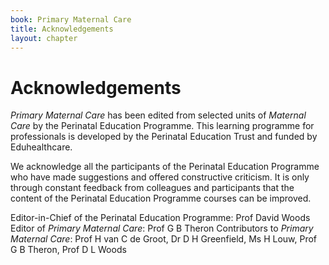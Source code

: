 ```yaml
---
book: Primary Maternal Care
title: Acknowledgements
layout: chapter
---
```


# Acknowledgements

*Primary Maternal Care* has been edited from selected units of *Maternal Care* by the Perinatal Education Programme. This learning programme for professionals is developed by the Perinatal Education Trust and funded by Eduhealthcare.

We acknowledge all the participants of the Perinatal Education Programme who have made suggestions and offered constructive criticism. It is only through constant feedback from colleagues and participants that the content of the Perinatal Education Programme courses can be improved.

Editor-in-Chief of the Perinatal Education Programme: Prof David Woods  
Editor of *Primary Maternal Care*: Prof G B Theron 
Contributors to *Primary Maternal Care*: Prof H van C de Groot, Dr D H Greenfield, Ms H Louw, Prof G B Theron, Prof D L Woods